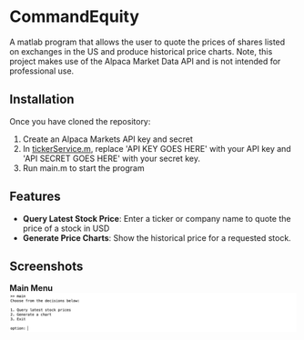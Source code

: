 # CommandEquity
A matlab program that allows the user to quote the prices of shares listed on exchanges in the US and produce historical price charts. Note, this project makes use of the Alpaca Market Data API and is not intended for professional use.

## Installation
Once you have cloned the repository:
1. Create an Alpaca Markets API key and secret
2. In [tickerService.m](./tickerService.m), replace 'API KEY GOES HERE' with your API key and 'API SECRET GOES HERE' with your secret key.
3. Run main.m to start the program

## Features
- **Query Latest Stock Price**: Enter a ticker or company name to quote the price of a stock in USD
- **Generate Price Charts**: Show the historical price for a requested stock.

## Screenshots
**Main Menu**
<img src="https://github.com/vas-byte/CommandEquity/blob/89be7d29eec94aea3097fbdfe94b2834e5f3d526/Screenshots/main%20menu.png">
   
